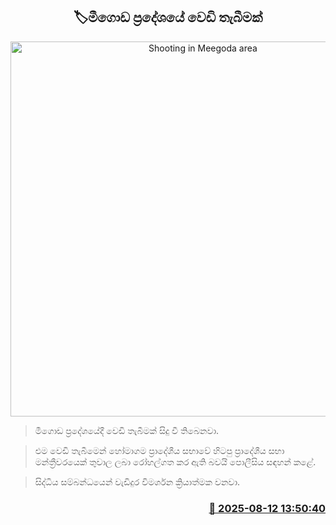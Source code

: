 <p align='center'><b><h2 align='center' title='Shooting in Meegoda area'>🏷මීගොඩ ප්‍රදේශයේ වෙඩි තැබීමක්</h2></b></p>
<p align='center'><img src='https://helakuru.sgp1.cdn.digitaloceanspaces.com/esana/images/lib/crime-death.jpg' width='600' alt='Shooting in Meegoda area'></p>

> මීගොඩ ප්‍රදේශයේදී වෙඩි තැබීමක් සිදු වී තිබෙනවා.

> එම වෙඩි තැබීමෙන් හෝමාගම ප්‍රාදේශීය සභාවේ හිටපු ප්‍රාදේශීය සභා මන්ත්‍රීවරයෙක් තුවාල ලබා රෝහල්ගත කර ඇති බවයි පොලීසිය සඳහන් කළේ.

> සිද්ධිය සම්බන්ධයෙන් වැඩිදුර විමර්ශන ක්‍රියාත්මක වනවා.



<h3 align='right'><a href='https://www.helakuru.lk/esana/p/112640/'>📅 2025-08-12 13:50:40</a></h3>
